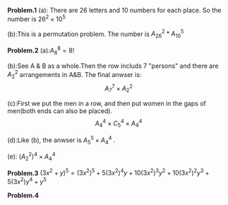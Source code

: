 **Problem.1**
(a): There are 26 letters and 10 numbers for each place. So the number is $26^2\times 10^5$

(b):This is a permutation problem. The number is $A_{26}^2* A_{10}^5$

**Problem.2**
(a):$A_8^8=8!$

(b):See A & B as a whole.Then the row includs 7 "persons" and there are $A_2^2$ arrangements in A&B. The final anwser is:  
$$
A_7^7\times A_2^2
$$

(c):First we put the men in a row, and then put women in the gaps of men(both ends can also be placed).
$$
A_4^4\times C_5^4\times A_4^4
$$

(d):Like (b), the anwser is $A_5^5\times A_4^4$ . 

(e): $(A_2^2)^4\times A_4^4$

**Problem.3**
$(3x^2+y)^5=(3x^2)^5+5(3x^2)^4y+10(3x^2)^3y^2+10(3x^2)^2y^3+5(3x^2)y^4+y^5$

**Problem.4**